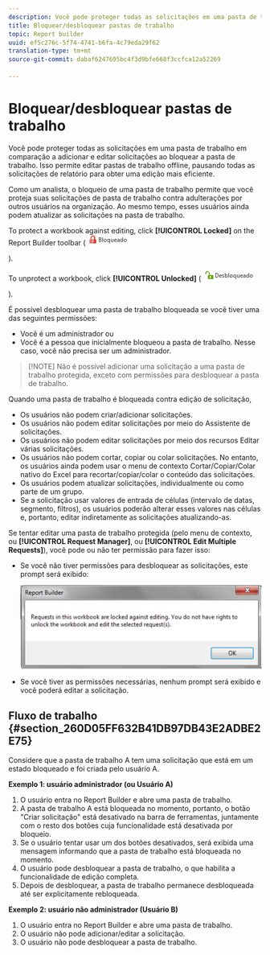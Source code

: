 ```yaml
---
description: Você pode proteger todas as solicitações em uma pasta de trabalho em comparação a adicionar e editar solicitações ao bloquear a pasta de trabalho. Isso permite editar pastas de trabalho offline, pausando todas as solicitações de relatório para obter uma edição mais eficiente.
title: Bloquear/desbloquear pastas de trabalho
topic: Report builder
uuid: ef5c276c-5f74-4741-b6fa-4c79eda29f62
translation-type: tm+mt
source-git-commit: dabaf6247695bc4f3d9bfe668f3ccfca12a52269

---
```



# Bloquear/desbloquear pastas de trabalho

Você pode proteger todas as solicitações em uma pasta de trabalho em comparação a adicionar e editar solicitações ao bloquear a pasta de trabalho. Isso permite editar pastas de trabalho offline, pausando todas as solicitações de relatório para obter uma edição mais eficiente.

Como um analista, o bloqueio de uma pasta de trabalho permite que você proteja suas solicitações de pasta de trabalho contra adulterações por outros usuários na organização. Ao mesmo tempo, esses usuários ainda podem atualizar as solicitações na pasta de trabalho.

To protect a workbook against editing, click **[!UICONTROL Locked]** on the Report Builder toolbar ( ![](assets/locked_icon.png)

).

To unprotect a workbook, click **[!UICONTROL Unlocked]** ( ![](assets/unlocked_icon.png)

).

É possível desbloquear uma pasta de trabalho bloqueada se você tiver uma das seguintes permissões:

* Você é um administrador ou
* Você é a pessoa que inicialmente bloqueou a pasta de trabalho. Nesse caso, você não precisa ser um administrador.

>[!NOTE] Não é possível adicionar uma solicitação a uma pasta de trabalho protegida, exceto com permissões para desbloquear a pasta de trabalho.

Quando uma pasta de trabalho é bloqueada contra edição de solicitação,

* Os usuários não podem criar/adicionar solicitações.
* Os usuários não podem editar solicitações por meio do Assistente de solicitações.
* Os usuários não podem editar solicitações por meio dos recursos Editar várias solicitações.
* Os usuários não podem cortar, copiar ou colar solicitações. No entanto, os usuários ainda podem usar o menu de contexto Cortar/Copiar/Colar nativo do Excel para recortar/copiar/colar o conteúdo das solicitações.
* Os usuários podem atualizar solicitações, individualmente ou como parte de um grupo.
* Se a solicitação usar valores de entrada de células (intervalo de datas, segmento, filtros), os usuários poderão alterar esses valores nas células e, portanto, editar indiretamente as solicitações atualizando-as.

Se tentar editar uma pasta de trabalho protegida (pelo menu de contexto, ou **[!UICONTROL Request Manager]**, ou **[!UICONTROL Edit Multiple Requests]**), você pode ou não ter permissão para fazer isso:

* Se você não tiver permissões para desbloquear as solicitações, este prompt será exibido:

   ![](assets/locked_workbook_error.png)

* Se você tiver as permissões necessárias, nenhum prompt será exibido e você poderá editar a solicitação.

## Fluxo de trabalho {#section_260D05FF632B41DB97DB43E2ADBE2E75}

Considere que a pasta de trabalho A tem uma solicitação que está em um estado bloqueado e foi criada pelo usuário A.

**Exemplo 1: usuário administrador (ou Usuário A)**

1. O usuário entra no Report Builder e abre uma pasta de trabalho.
1. A pasta de trabalho A está bloqueada no momento, portanto, o botão &quot;Criar solicitação&quot; está desativado na barra de ferramentas, juntamente com o resto dos botões cuja funcionalidade está desativada por bloqueio.
1. Se o usuário tentar usar um dos botões desativados, será exibida uma mensagem informando que a pasta de trabalho está bloqueada no momento.
1. O usuário pode desbloquear a pasta de trabalho, o que habilita a funcionalidade de edição completa.
1. Depois de desbloquear, a pasta de trabalho permanece desbloqueada até ser explicitamente rebloqueada.

**Exemplo 2: usuário não administrador (Usuário B)**

1. O usuário entra no Report Builder e abre uma pasta de trabalho.
1. O usuário não pode adicionar/editar a solicitação.
1. O usuário não pode desbloquear a pasta de trabalho.

